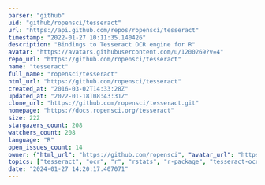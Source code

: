 ```yaml
---
parser: "github"
uid: "github/ropensci/tesseract"
url: "https://api.github.com/repos/ropensci/tesseract"
timestamp: "2022-01-27 10:11:35.140426"
description: "Bindings to Tesseract OCR engine for R"
avatar: "https://avatars.githubusercontent.com/u/1200269?v=4"
repo_url: "https://github.com/ropensci/tesseract"
name: "tesseract"
full_name: "ropensci/tesseract"
html_url: "https://github.com/ropensci/tesseract"
created_at: "2016-03-02T14:33:28Z"
updated_at: "2022-01-18T08:43:31Z"
clone_url: "https://github.com/ropensci/tesseract.git"
homepage: "https://docs.ropensci.org/tesseract"
size: 222
stargazers_count: 208
watchers_count: 208
language: "R"
open_issues_count: 14
owner: {"html_url": "https://github.com/ropensci", "avatar_url": "https://avatars.githubusercontent.com/u/1200269?v=4", "login": "ropensci", "type": "Organization"}
topics: ["tesseract", "ocr", "r", "rstats", "r-package", "tesseract-ocr", "image-processing"]
date: "2024-01-27 14:20:17.407071"
---
```

